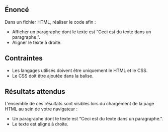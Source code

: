 ## Énoncé

Dans un fichier HTML, réaliser le code afin :

- Afficher un paragraphe dont le texte est “Ceci est du texte dans un paragraphe.”.
- Aligner le texte à droite.

## Contraintes

- Les langages utilisés doivent être uniquement le HTML et le CSS.
- Le CSS doit être ajoutée dans la balise.

## Résultats attendus

L’ensemble de ces résultats sont visibles lors du chargement de la page HTML au sein de votre navigateur :

- Un paragraphe dont le texte est “Ceci est du texte dans un paragraphe.”.
- Le texte est aligné à droite.